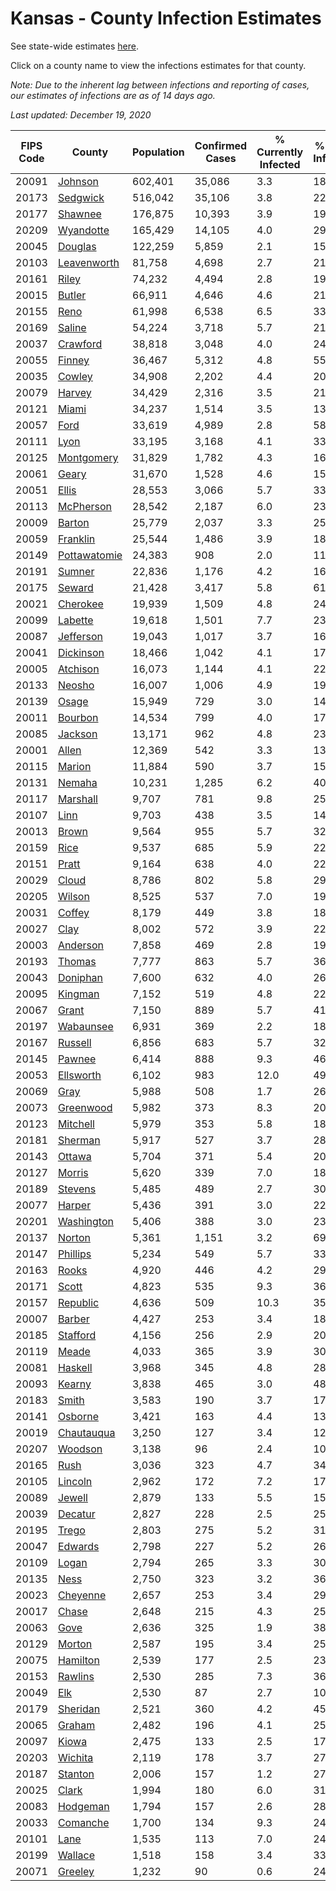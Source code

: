 # Kansas - County Infection Estimates

See state-wide estimates [here](/infections/us-ks).

Click on a county name to view the infections estimates for that county.

*Note: Due to the inherent lag between infections and reporting of cases, our estimates of infections are as of 14 days ago.*

*Last updated: December 19, 2020*

|   FIPS Code |                       County |   Population |   Confirmed Cases |   % Currently Infected |   % Total Infected |
|-------------|------------------------------|--------------|-------------------|------------------------|--------------------|
|       20091 |           [Johnson](johnson) |      602,401 |            35,086 |                    3.3 |               18.9 |
|       20173 |         [Sedgwick](sedgwick) |      516,042 |            35,106 |                    3.8 |               22.2 |
|       20177 |           [Shawnee](shawnee) |      176,875 |            10,393 |                    3.9 |               19.1 |
|       20209 |       [Wyandotte](wyandotte) |      165,429 |            14,105 |                    4.0 |               29.6 |
|       20045 |           [Douglas](douglas) |      122,259 |             5,859 |                    2.1 |               15.6 |
|       20103 |   [Leavenworth](leavenworth) |       81,758 |             4,698 |                    2.7 |               21.1 |
|       20161 |               [Riley](riley) |       74,232 |             4,494 |                    2.8 |               19.6 |
|       20015 |             [Butler](butler) |       66,911 |             4,646 |                    4.6 |               21.8 |
|       20155 |                 [Reno](reno) |       61,998 |             6,538 |                    6.5 |               33.9 |
|       20169 |             [Saline](saline) |       54,224 |             3,718 |                    5.7 |               21.1 |
|       20037 |         [Crawford](crawford) |       38,818 |             3,048 |                    4.0 |               24.9 |
|       20055 |             [Finney](finney) |       36,467 |             5,312 |                    4.8 |               55.4 |
|       20035 |             [Cowley](cowley) |       34,908 |             2,202 |                    4.4 |               20.0 |
|       20079 |             [Harvey](harvey) |       34,429 |             2,316 |                    3.5 |               21.6 |
|       20121 |               [Miami](miami) |       34,237 |             1,514 |                    3.5 |               13.8 |
|       20057 |                 [Ford](ford) |       33,619 |             4,989 |                    2.8 |               58.5 |
|       20111 |                 [Lyon](lyon) |       33,195 |             3,168 |                    4.1 |               33.5 |
|       20125 |     [Montgomery](montgomery) |       31,829 |             1,782 |                    4.3 |               16.7 |
|       20061 |               [Geary](geary) |       31,670 |             1,528 |                    4.6 |               15.2 |
|       20051 |               [Ellis](ellis) |       28,553 |             3,066 |                    5.7 |               33.8 |
|       20113 |       [McPherson](mcpherson) |       28,542 |             2,187 |                    6.0 |               23.5 |
|       20009 |             [Barton](barton) |       25,779 |             2,037 |                    3.3 |               25.4 |
|       20059 |         [Franklin](franklin) |       25,544 |             1,486 |                    3.9 |               18.8 |
|       20149 | [Pottawatomie](pottawatomie) |       24,383 |               908 |                    2.0 |               11.7 |
|       20191 |             [Sumner](sumner) |       22,836 |             1,176 |                    4.2 |               16.3 |
|       20175 |             [Seward](seward) |       21,428 |             3,417 |                    5.8 |               61.3 |
|       20021 |         [Cherokee](cherokee) |       19,939 |             1,509 |                    4.8 |               24.3 |
|       20099 |           [Labette](labette) |       19,618 |             1,501 |                    7.7 |               23.2 |
|       20087 |       [Jefferson](jefferson) |       19,043 |             1,017 |                    3.7 |               16.7 |
|       20041 |       [Dickinson](dickinson) |       18,466 |             1,042 |                    4.1 |               17.4 |
|       20005 |         [Atchison](atchison) |       16,073 |             1,144 |                    4.1 |               22.4 |
|       20133 |             [Neosho](neosho) |       16,007 |             1,006 |                    4.9 |               19.7 |
|       20139 |               [Osage](osage) |       15,949 |               729 |                    3.0 |               14.3 |
|       20011 |           [Bourbon](bourbon) |       14,534 |               799 |                    4.0 |               17.1 |
|       20085 |           [Jackson](jackson) |       13,171 |               962 |                    4.8 |               23.3 |
|       20001 |               [Allen](allen) |       12,369 |               542 |                    3.3 |               13.4 |
|       20115 |             [Marion](marion) |       11,884 |               590 |                    3.7 |               15.9 |
|       20131 |             [Nemaha](nemaha) |       10,231 |             1,285 |                    6.2 |               40.6 |
|       20117 |         [Marshall](marshall) |        9,707 |               781 |                    9.8 |               25.5 |
|       20107 |                 [Linn](linn) |        9,703 |               438 |                    3.5 |               14.4 |
|       20013 |               [Brown](brown) |        9,564 |               955 |                    5.7 |               32.0 |
|       20159 |                 [Rice](rice) |        9,537 |               685 |                    5.9 |               22.2 |
|       20151 |               [Pratt](pratt) |        9,164 |               638 |                    4.0 |               22.5 |
|       20029 |               [Cloud](cloud) |        8,786 |               802 |                    5.8 |               29.5 |
|       20205 |             [Wilson](wilson) |        8,525 |               537 |                    7.0 |               19.3 |
|       20031 |             [Coffey](coffey) |        8,179 |               449 |                    3.8 |               18.8 |
|       20027 |                 [Clay](clay) |        8,002 |               572 |                    3.9 |               22.8 |
|       20003 |         [Anderson](anderson) |        7,858 |               469 |                    2.8 |               19.0 |
|       20193 |             [Thomas](thomas) |        7,777 |               863 |                    5.7 |               36.0 |
|       20043 |         [Doniphan](doniphan) |        7,600 |               632 |                    4.0 |               26.7 |
|       20095 |           [Kingman](kingman) |        7,152 |               519 |                    4.8 |               22.6 |
|       20067 |               [Grant](grant) |        7,150 |               889 |                    5.7 |               41.1 |
|       20197 |       [Wabaunsee](wabaunsee) |        6,931 |               369 |                    2.2 |               18.6 |
|       20167 |           [Russell](russell) |        6,856 |               683 |                    5.7 |               32.5 |
|       20145 |             [Pawnee](pawnee) |        6,414 |               888 |                    9.3 |               46.7 |
|       20053 |       [Ellsworth](ellsworth) |        6,102 |               983 |                   12.0 |               49.9 |
|       20069 |                 [Gray](gray) |        5,988 |               508 |                    1.7 |               26.1 |
|       20073 |       [Greenwood](greenwood) |        5,982 |               373 |                    8.3 |               20.4 |
|       20123 |         [Mitchell](mitchell) |        5,979 |               353 |                    5.8 |               18.9 |
|       20181 |           [Sherman](sherman) |        5,917 |               527 |                    3.7 |               28.7 |
|       20143 |             [Ottawa](ottawa) |        5,704 |               371 |                    5.4 |               20.2 |
|       20127 |             [Morris](morris) |        5,620 |               339 |                    7.0 |               18.1 |
|       20189 |           [Stevens](stevens) |        5,485 |               489 |                    2.7 |               30.4 |
|       20077 |             [Harper](harper) |        5,436 |               391 |                    3.0 |               22.9 |
|       20201 |     [Washington](washington) |        5,406 |               388 |                    3.0 |               23.3 |
|       20137 |             [Norton](norton) |        5,361 |             1,151 |                    3.2 |               69.2 |
|       20147 |         [Phillips](phillips) |        5,234 |               549 |                    5.7 |               33.9 |
|       20163 |               [Rooks](rooks) |        4,920 |               446 |                    4.2 |               29.0 |
|       20171 |               [Scott](scott) |        4,823 |               535 |                    9.3 |               36.5 |
|       20157 |         [Republic](republic) |        4,636 |               509 |                   10.3 |               35.3 |
|       20007 |             [Barber](barber) |        4,427 |               253 |                    3.4 |               18.4 |
|       20185 |         [Stafford](stafford) |        4,156 |               256 |                    2.9 |               20.0 |
|       20119 |               [Meade](meade) |        4,033 |               365 |                    3.9 |               30.6 |
|       20081 |           [Haskell](haskell) |        3,968 |               345 |                    4.8 |               28.6 |
|       20093 |             [Kearny](kearny) |        3,838 |               465 |                    3.0 |               48.8 |
|       20183 |               [Smith](smith) |        3,583 |               190 |                    3.7 |               17.4 |
|       20141 |           [Osborne](osborne) |        3,421 |               163 |                    4.4 |               13.4 |
|       20019 |     [Chautauqua](chautauqua) |        3,250 |               127 |                    3.4 |               12.6 |
|       20207 |           [Woodson](woodson) |        3,138 |                96 |                    2.4 |               10.5 |
|       20165 |                 [Rush](rush) |        3,036 |               323 |                    4.7 |               34.4 |
|       20105 |           [Lincoln](lincoln) |        2,962 |               172 |                    7.2 |               17.1 |
|       20089 |             [Jewell](jewell) |        2,879 |               133 |                    5.5 |               15.4 |
|       20039 |           [Decatur](decatur) |        2,827 |               228 |                    2.5 |               25.7 |
|       20195 |               [Trego](trego) |        2,803 |               275 |                    5.2 |               31.6 |
|       20047 |           [Edwards](edwards) |        2,798 |               227 |                    5.2 |               26.8 |
|       20109 |               [Logan](logan) |        2,794 |               265 |                    3.3 |               30.6 |
|       20135 |                 [Ness](ness) |        2,750 |               323 |                    3.2 |               36.0 |
|       20023 |         [Cheyenne](cheyenne) |        2,657 |               253 |                    3.4 |               29.4 |
|       20017 |               [Chase](chase) |        2,648 |               215 |                    4.3 |               25.6 |
|       20063 |                 [Gove](gove) |        2,636 |               325 |                    1.9 |               38.9 |
|       20129 |             [Morton](morton) |        2,587 |               195 |                    3.4 |               25.0 |
|       20075 |         [Hamilton](hamilton) |        2,539 |               177 |                    2.5 |               23.7 |
|       20153 |           [Rawlins](rawlins) |        2,530 |               285 |                    7.3 |               36.0 |
|       20049 |                   [Elk](elk) |        2,530 |                87 |                    2.7 |               10.2 |
|       20179 |         [Sheridan](sheridan) |        2,521 |               360 |                    4.2 |               45.5 |
|       20065 |             [Graham](graham) |        2,482 |               196 |                    4.1 |               25.9 |
|       20097 |               [Kiowa](kiowa) |        2,475 |               133 |                    2.5 |               17.3 |
|       20203 |           [Wichita](wichita) |        2,119 |               178 |                    3.7 |               27.0 |
|       20187 |           [Stanton](stanton) |        2,006 |               157 |                    1.2 |               27.4 |
|       20025 |               [Clark](clark) |        1,994 |               180 |                    6.0 |               31.2 |
|       20083 |         [Hodgeman](hodgeman) |        1,794 |               157 |                    2.6 |               28.8 |
|       20033 |         [Comanche](comanche) |        1,700 |               134 |                    9.3 |               24.5 |
|       20101 |                 [Lane](lane) |        1,535 |               113 |                    7.0 |               24.1 |
|       20199 |           [Wallace](wallace) |        1,518 |               158 |                    3.4 |               33.6 |
|       20071 |           [Greeley](greeley) |        1,232 |                90 |                    0.6 |               24.0 |